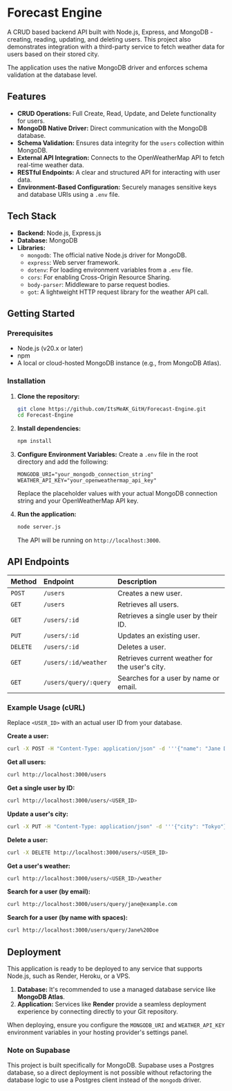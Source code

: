 # Forecast Engine

A CRUD based backend API built with Node.js, Express, and MongoDB - creating, reading, updating, and deleting users. This project also demonstrates integration with a third-party service to fetch weather data for users based on their stored city.

The application uses the native MongoDB driver and enforces schema validation at the database level.

## Features

-   **CRUD Operations:** Full Create, Read, Update, and Delete functionality for users.
-   **MongoDB Native Driver:** Direct communication with the MongoDB database.
-   **Schema Validation:** Ensures data integrity for the `users` collection within MongoDB.
-   **External API Integration:** Connects to the OpenWeatherMap API to fetch real-time weather data.
-   **RESTful Endpoints:** A clear and structured API for interacting with user data.
-   **Environment-Based Configuration:** Securely manages sensitive keys and database URIs using a `.env` file.

## Tech Stack

-   **Backend:** Node.js, Express.js
-   **Database:** MongoDB
-   **Libraries:**
    -   `mongodb`: The official native Node.js driver for MongoDB.
    -   `express`: Web server framework.
    -   `dotenv`: For loading environment variables from a `.env` file.
    -   `cors`: For enabling Cross-Origin Resource Sharing.
    -   `body-parser`: Middleware to parse request bodies.
    -   `got`: A lightweight HTTP request library for the weather API call.

## Getting Started

### Prerequisites

-   Node.js (v20.x or later)
-   npm
-   A local or cloud-hosted MongoDB instance (e.g., from MongoDB Atlas).

### Installation

1.  **Clone the repository:**
    ```bash
    git clone https://github.com/ItsMeAK_GitH/Forecast-Engine.git
    cd Forecast-Engine
    ```

2.  **Install dependencies:**
    ```bash
    npm install
    ```

3.  **Configure Environment Variables:**
    Create a `.env` file in the root directory and add the following:
    ```env
    MONGODB_URI="your_mongodb_connection_string"
    WEATHER_API_KEY="your_openweathermap_api_key"
    ```
    Replace the placeholder values with your actual MongoDB connection string and your OpenWeatherMap API key.

4.  **Run the application:**
    ```bash
    node server.js
    ```
    The API will be running on `http://localhost:3000`.

## API Endpoints

| Method | Endpoint                | Description                                  |
| :---   | :---                    | :---                                         |
| `POST` | `/users`                | Creates a new user.                          |
| `GET`  | `/users`                | Retrieves all users.                         |
| `GET`  | `/users/:id`            | Retrieves a single user by their ID.         |
| `PUT`  | `/users/:id`            | Updates an existing user.                    |
| `DELETE`| `/users/:id`            | Deletes a user.                              |
| `GET`  | `/users/:id/weather`    | Retrieves current weather for the user's city.|
| `GET`  | `/users/query/:query`   | Searches for a user by name or email.        |

### Example Usage (cURL)

Replace `<USER_ID>` with an actual user ID from your database.

**Create a user:**
```bash
curl -X POST -H "Content-Type: application/json" -d '''{"name": "Jane Doe", "email": "jane@example.com", "city": "Paris"}''' http://localhost:3000/users
```

**Get all users:**
```bash
curl http://localhost:3000/users
```

**Get a single user by ID:**
```bash
curl http://localhost:3000/users/<USER_ID>
```

**Update a user's city:**
```bash
curl -X PUT -H "Content-Type: application/json" -d '''{"city": "Tokyo"}''' http://localhost:3000/users/<USER_ID>
```

**Delete a user:**
```bash
curl -X DELETE http://localhost:3000/users/<USER_ID>
```

**Get a user's weather:**
```bash
curl http://localhost:3000/users/<USER_ID>/weather
```

**Search for a user (by email):**
```bash
curl http://localhost:3000/users/query/jane@example.com
```

**Search for a user (by name with spaces):**
```bash
curl http://localhost:3000/users/query/Jane%20Doe
```

## Deployment

This application is ready to be deployed to any service that supports Node.js, such as Render, Heroku, or a VPS.

1.  **Database:** It's recommended to use a managed database service like **MongoDB Atlas**.
2.  **Application:** Services like **Render** provide a seamless deployment experience by connecting directly to your Git repository.

When deploying, ensure you configure the `MONGODB_URI` and `WEATHER_API_KEY` environment variables in your hosting provider's settings panel.

### Note on Supabase
This project is built specifically for MongoDB. Supabase uses a Postgres database, so a direct deployment is not possible without refactoring the database logic to use a Postgres client instead of the `mongodb` driver.
